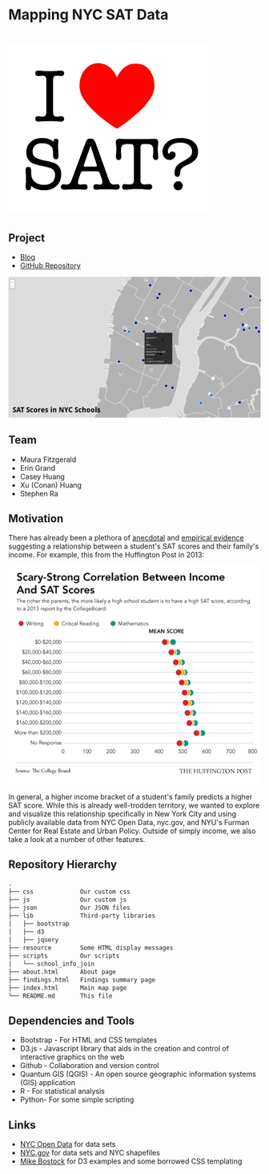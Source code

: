 # Mapping NYC SAT Data

![HuffPo SAT](img/logo.png)
===============================

Project 
-------
*   [Blog](https://github.com/eringrand/2015-14-04-22-satblogpost.md)
*   [GitHub Repository](https://github.com/eringrand/edavproj)


![Snapshot](img/snapshot.png)

Team
-------

*   Maura Fitzgerald
*   Erin Grand
*   Casey Huang
*   Xu (Conan) Huang
*   Stephen Ra

Motivation
------------

There has already been a plethora of [anecdotal](http://articles.latimes.com/2003/jul/27/local/me-sat27) and [empirical evidence](http://economix.blogs.nytimes.com/2009/08/27/sat-scores-and-family-income/?_r=1) suggesting a relationship between a student's SAT scores and their family's income. For example, this from the Huffington Post in 2013:

![HuffPo SAT](img/SATScores_0.png)

In general, a higher income bracket of a student's family predicts a higher SAT score. While this is
already well-trodden territory, we wanted to explore and visualize this relationship specifically in New York City and using
publicly available data from NYC Open Data, nyc.gov, and NYU's Furman Center for Real Estate and Urban Policy. Outside of simply income,
we also take a look at a number of other features.

Repository Hierarchy
--------------------
    .
    ├── css             Our custom css
    ├── js              Our custom js
    ├── json            Our JSON files
    ├── lib             Third-party libraries
    │   ├── bootstrap
    │   ├── d3
    │   ├── jquery
    ├── resource        Some HTML display messages
    ├── scripts         Our scripts
    │   └── school_info_join
    ├── about.html      About page
    ├── findings.html   Findings summary page
    ├── index.html      Main map page
    └── README.md       This file


Dependencies and Tools
----------------------

*   Bootstrap - For HTML and CSS templates
*   D3.js -  Javascript library that aids in the creation and control of
    interactive graphics on the web
*   Github - Collaboration and version control
*   Quantum GIS (QGIS) - An open source geographic information systems (GIS)
    application
*   R - For statistical analysis
*   Python- For some simple scripting

Links
-----------

*   [NYC Open Data](https://nycopendata.socrata.com/) for data sets
*   [NYC.gov](http://www1.nyc.gov/) for data sets and NYC shapefiles
*   [Mike Bostock](http://bl.ocks.org/mbostock) for D3 examples and some
    borrowed CSS templating
